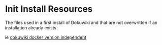 # Init Install Resources

The files used in a first install of Dokuwiki
and that are not overwritten if an installation already exists.

ie [dokuwiki docker version independent](../dokuwiki/dokuwiki-docker-version)